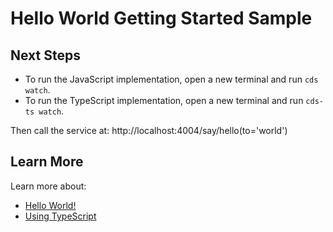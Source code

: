 # Hello World Getting Started Sample

## Next Steps

- To run the JavaScript implementation, open a new terminal and run `cds watch`.
- To run the TypeScript implementation, open a new terminal and run `cds-ts watch`.

Then call the service at: http://localhost:4004/say/hello(to='world')

## Learn More

Learn more about:

- [Hello World!](https://cap.cloud.sap/docs/get-started/hello-world)
- [Using TypeScript](https://cap.cloud.sap/docs/get-started/using-typescript)